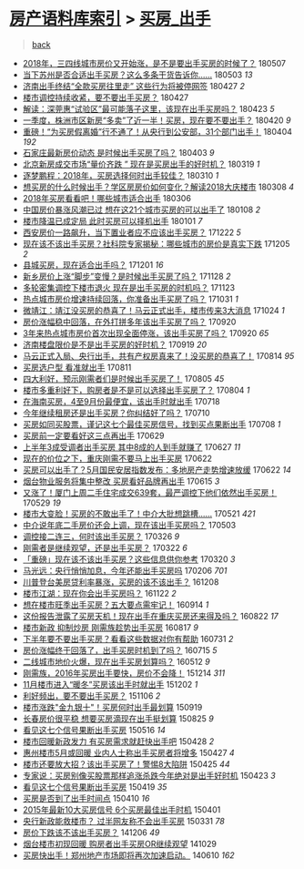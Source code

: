[房产语料库索引](../../README.md)  > [买房_出手](买房_出手.md)
====
> [back](../README.md)

- [2018年，三四线城市房价又开始涨，是不是要出手买房的时候了？](http://jkwz.applinzi.com/ittc/7100290475493950470.html#2018%E5%B9%B4%EF%BC%8C%E4%B8%89%E5%9B%9B%E7%BA%BF%E5%9F%8E%E5%B8%82%E6%88%BF%E4%BB%B7%E5%8F%88%E5%BC%80%E5%A7%8B%E6%B6%A8%EF%BC%8C%E6%98%AF%E4%B8%8D%E6%98%AF%E8%A6%81%E5%87%BA%E6%89%8B%E4%B9%B0%E6%88%BF%E7%9A%84%E6%97%B6%E5%80%99%E4%BA%86%EF%BC%9F) 180507  
- [当下苏州是否合适出手买房？这么多条干货告诉你……](http://jkwz.applinzi.com/ittc/7098818922772169735.html#%E5%BD%93%E4%B8%8B%E8%8B%8F%E5%B7%9E%E6%98%AF%E5%90%A6%E5%90%88%E9%80%82%E5%87%BA%E6%89%8B%E4%B9%B0%E6%88%BF%EF%BC%9F%E8%BF%99%E4%B9%88%E5%A4%9A%E6%9D%A1%E5%B9%B2%E8%B4%A7%E5%91%8A%E8%AF%89%E4%BD%A0%E2%80%A6%E2%80%A6) 180503 *13* 
- [济南出手终结“全款买房往里走” 这些行为将被停网签](http://jkwz.applinzi.com/ittc/7096647465854043142.html#%E6%B5%8E%E5%8D%97%E5%87%BA%E6%89%8B%E7%BB%88%E7%BB%93%E2%80%9C%E5%85%A8%E6%AC%BE%E4%B9%B0%E6%88%BF%E5%BE%80%E9%87%8C%E8%B5%B0%E2%80%9D+%E8%BF%99%E4%BA%9B%E8%A1%8C%E4%B8%BA%E5%B0%86%E8%A2%AB%E5%81%9C%E7%BD%91%E7%AD%BE) 180427 *2* 
- [楼市调控持续收紧，要不要出手买房？](http://jkwz.applinzi.com/ittc/7096700596302382091.html#%E6%A5%BC%E5%B8%82%E8%B0%83%E6%8E%A7%E6%8C%81%E7%BB%AD%E6%94%B6%E7%B4%A7%EF%BC%8C%E8%A6%81%E4%B8%8D%E8%A6%81%E5%87%BA%E6%89%8B%E4%B9%B0%E6%88%BF%EF%BC%9F) 180427  
- [解读：深莞惠“试验区”最可能落子这里，该现在出手买房吗？](http://jkwz.applinzi.com/ittc/7095208670390649873.html#%E8%A7%A3%E8%AF%BB%EF%BC%9A%E6%B7%B1%E8%8E%9E%E6%83%A0%E2%80%9C%E8%AF%95%E9%AA%8C%E5%8C%BA%E2%80%9D%E6%9C%80%E5%8F%AF%E8%83%BD%E8%90%BD%E5%AD%90%E8%BF%99%E9%87%8C%EF%BC%8C%E8%AF%A5%E7%8E%B0%E5%9C%A8%E5%87%BA%E6%89%8B%E4%B9%B0%E6%88%BF%E5%90%97%EF%BC%9F) 180423 *5* 
- [一季度，株洲市区新房“多卖”了近一半！买房，现在要不要出手？](http://jkwz.applinzi.com/ittc/7094081932940018698.html#%E4%B8%80%E5%AD%A3%E5%BA%A6%EF%BC%8C%E6%A0%AA%E6%B4%B2%E5%B8%82%E5%8C%BA%E6%96%B0%E6%88%BF%E2%80%9C%E5%A4%9A%E5%8D%96%E2%80%9D%E4%BA%86%E8%BF%91%E4%B8%80%E5%8D%8A%EF%BC%81%E4%B9%B0%E6%88%BF%EF%BC%8C%E7%8E%B0%E5%9C%A8%E8%A6%81%E4%B8%8D%E8%A6%81%E5%87%BA%E6%89%8B%EF%BC%9F) 180420 *9* 
- [重磅！“为买房假离婚”行不通了！从央行到公安部，31个部门出手！](http://jkwz.applinzi.com/ittc/7087954605784957969.html#%E9%87%8D%E7%A3%85%EF%BC%81%E2%80%9C%E4%B8%BA%E4%B9%B0%E6%88%BF%E5%81%87%E7%A6%BB%E5%A9%9A%E2%80%9D%E8%A1%8C%E4%B8%8D%E9%80%9A%E4%BA%86%EF%BC%81%E4%BB%8E%E5%A4%AE%E8%A1%8C%E5%88%B0%E5%85%AC%E5%AE%89%E9%83%A8%EF%BC%8C31%E4%B8%AA%E9%83%A8%E9%97%A8%E5%87%BA%E6%89%8B%EF%BC%81) 180404 *192* 
- [石家庄最新房价动态 是时候出手买房了吗？](http://jkwz.applinzi.com/ittc/7087676448213304326.html#%E7%9F%B3%E5%AE%B6%E5%BA%84%E6%9C%80%E6%96%B0%E6%88%BF%E4%BB%B7%E5%8A%A8%E6%80%81+%E6%98%AF%E6%97%B6%E5%80%99%E5%87%BA%E6%89%8B%E4%B9%B0%E6%88%BF%E4%BA%86%E5%90%97%EF%BC%9F) 180403 *9* 
- [北京新房成交市场“量价齐跌 ” 现在是买房出手的好时机？](http://jkwz.applinzi.com/ittc/7082204104841757712.html#%E5%8C%97%E4%BA%AC%E6%96%B0%E6%88%BF%E6%88%90%E4%BA%A4%E5%B8%82%E5%9C%BA%E2%80%9C%E9%87%8F%E4%BB%B7%E9%BD%90%E8%B7%8C+%E2%80%9D+%E7%8E%B0%E5%9C%A8%E6%98%AF%E4%B9%B0%E6%88%BF%E5%87%BA%E6%89%8B%E7%9A%84%E5%A5%BD%E6%97%B6%E6%9C%BA%EF%BC%9F) 180319 *1* 
- [逐梦鹏程：2018年，买房选择何时出手较佳？](http://jkwz.applinzi.com/ittc/7078784421534893062.html#%E9%80%90%E6%A2%A6%E9%B9%8F%E7%A8%8B%EF%BC%9A2018%E5%B9%B4%EF%BC%8C%E4%B9%B0%E6%88%BF%E9%80%89%E6%8B%A9%E4%BD%95%E6%97%B6%E5%87%BA%E6%89%8B%E8%BE%83%E4%BD%B3%EF%BC%9F) 180310 *1* 
- [想买房的什么时候出手？学区房房价如何变化？解读2018大庆楼市](http://jkwz.applinzi.com/ittc/7078100474807190544.html#%E6%83%B3%E4%B9%B0%E6%88%BF%E7%9A%84%E4%BB%80%E4%B9%88%E6%97%B6%E5%80%99%E5%87%BA%E6%89%8B%EF%BC%9F%E5%AD%A6%E5%8C%BA%E6%88%BF%E6%88%BF%E4%BB%B7%E5%A6%82%E4%BD%95%E5%8F%98%E5%8C%96%EF%BC%9F%E8%A7%A3%E8%AF%BB2018%E5%A4%A7%E5%BA%86%E6%A5%BC%E5%B8%82) 180308 *4* 
- [2018年买房看看吧！哪些城市适合出手](http://jkwz.applinzi.com/ittc/7077434196291486727.html#2018%E5%B9%B4%E4%B9%B0%E6%88%BF%E7%9C%8B%E7%9C%8B%E5%90%A7%EF%BC%81%E5%93%AA%E4%BA%9B%E5%9F%8E%E5%B8%82%E9%80%82%E5%90%88%E5%87%BA%E6%89%8B) 180306  
- [中国房价暴涨风潮已过 想在这21个城市买房的可以出手了](http://jkwz.applinzi.com/ittc/7056148219782759431.html#%E4%B8%AD%E5%9B%BD%E6%88%BF%E4%BB%B7%E6%9A%B4%E6%B6%A8%E9%A3%8E%E6%BD%AE%E5%B7%B2%E8%BF%87+%E6%83%B3%E5%9C%A8%E8%BF%9921%E4%B8%AA%E5%9F%8E%E5%B8%82%E4%B9%B0%E6%88%BF%E7%9A%84%E5%8F%AF%E4%BB%A5%E5%87%BA%E6%89%8B%E4%BA%86) 180108 *2* 
- [楼市降温已成定局 此时买房可以择机出手](http://jkwz.applinzi.com/ittc/7053624358008783888.html#%E6%A5%BC%E5%B8%82%E9%99%8D%E6%B8%A9%E5%B7%B2%E6%88%90%E5%AE%9A%E5%B1%80+%E6%AD%A4%E6%97%B6%E4%B9%B0%E6%88%BF%E5%8F%AF%E4%BB%A5%E6%8B%A9%E6%9C%BA%E5%87%BA%E6%89%8B) 180101 *7* 
- [西安房价一路飙升，当下置业者应不应该出手买房？](http://jkwz.applinzi.com/ittc/7049909827432612881.html#%E8%A5%BF%E5%AE%89%E6%88%BF%E4%BB%B7%E4%B8%80%E8%B7%AF%E9%A3%99%E5%8D%87%EF%BC%8C%E5%BD%93%E4%B8%8B%E7%BD%AE%E4%B8%9A%E8%80%85%E5%BA%94%E4%B8%8D%E5%BA%94%E8%AF%A5%E5%87%BA%E6%89%8B%E4%B9%B0%E6%88%BF%EF%BC%9F) 171222 *5* 
- [现在该不该出手买房？社科院专家揭秘：哪些城市的房价是真实下跌](http://jkwz.applinzi.com/ittc/7043718603969397776.html#%E7%8E%B0%E5%9C%A8%E8%AF%A5%E4%B8%8D%E8%AF%A5%E5%87%BA%E6%89%8B%E4%B9%B0%E6%88%BF%EF%BC%9F%E7%A4%BE%E7%A7%91%E9%99%A2%E4%B8%93%E5%AE%B6%E6%8F%AD%E7%A7%98%EF%BC%9A%E5%93%AA%E4%BA%9B%E5%9F%8E%E5%B8%82%E7%9A%84%E6%88%BF%E4%BB%B7%E6%98%AF%E7%9C%9F%E5%AE%9E%E4%B8%8B%E8%B7%8C) 171205 *2* 
- [县城买房，现在适合出手吗？](http://jkwz.applinzi.com/ittc/7042253447187923985.html#%E5%8E%BF%E5%9F%8E%E4%B9%B0%E6%88%BF%EF%BC%8C%E7%8E%B0%E5%9C%A8%E9%80%82%E5%90%88%E5%87%BA%E6%89%8B%E5%90%97%EF%BC%9F) 171201 *16* 
- [新乡房价上涨“脚步”变慢？是时候出手买房了吗？](http://jkwz.applinzi.com/ittc/7040996601672238097.html#%E6%96%B0%E4%B9%A1%E6%88%BF%E4%BB%B7%E4%B8%8A%E6%B6%A8%E2%80%9C%E8%84%9A%E6%AD%A5%E2%80%9D%E5%8F%98%E6%85%A2%EF%BC%9F%E6%98%AF%E6%97%B6%E5%80%99%E5%87%BA%E6%89%8B%E4%B9%B0%E6%88%BF%E4%BA%86%E5%90%97%EF%BC%9F) 171128 *2* 
- [多轮密集调控下楼市退火 现在是出手买房的时机吗？](http://jkwz.applinzi.com/ittc/7039049442731230224.html#%E5%A4%9A%E8%BD%AE%E5%AF%86%E9%9B%86%E8%B0%83%E6%8E%A7%E4%B8%8B%E6%A5%BC%E5%B8%82%E9%80%80%E7%81%AB+%E7%8E%B0%E5%9C%A8%E6%98%AF%E5%87%BA%E6%89%8B%E4%B9%B0%E6%88%BF%E7%9A%84%E6%97%B6%E6%9C%BA%E5%90%97%EF%BC%9F) 171123  
- [热点城市房价增速持续回落，你准备出手买房了吗？](http://jkwz.applinzi.com/ittc/7030638983934116881.html#%E7%83%AD%E7%82%B9%E5%9F%8E%E5%B8%82%E6%88%BF%E4%BB%B7%E5%A2%9E%E9%80%9F%E6%8C%81%E7%BB%AD%E5%9B%9E%E8%90%BD%EF%BC%8C%E4%BD%A0%E5%87%86%E5%A4%87%E5%87%BA%E6%89%8B%E4%B9%B0%E6%88%BF%E4%BA%86%E5%90%97%EF%BC%9F) 171031 *1* 
- [微靖江：靖江没买房的恭喜了！马云正式出手，楼市传来3大消息](http://jkwz.applinzi.com/ittc/7028033594222707729.html#%E5%BE%AE%E9%9D%96%E6%B1%9F%EF%BC%9A%E9%9D%96%E6%B1%9F%E6%B2%A1%E4%B9%B0%E6%88%BF%E7%9A%84%E6%81%AD%E5%96%9C%E4%BA%86%EF%BC%81%E9%A9%AC%E4%BA%91%E6%AD%A3%E5%BC%8F%E5%87%BA%E6%89%8B%EF%BC%8C%E6%A5%BC%E5%B8%82%E4%BC%A0%E6%9D%A53%E5%A4%A7%E6%B6%88%E6%81%AF) 171024 *1* 
- [房价涨幅稳中回落，在外打拼多年该出手买房了吗？](http://jkwz.applinzi.com/ittc/7015396739878749201.html#%E6%88%BF%E4%BB%B7%E6%B6%A8%E5%B9%85%E7%A8%B3%E4%B8%AD%E5%9B%9E%E8%90%BD%EF%BC%8C%E5%9C%A8%E5%A4%96%E6%89%93%E6%8B%BC%E5%A4%9A%E5%B9%B4%E8%AF%A5%E5%87%BA%E6%89%8B%E4%B9%B0%E6%88%BF%E4%BA%86%E5%90%97%EF%BC%9F) 170920  
- [3年来热点城市房价首次出现全面停涨，该出手买房了吗？](http://jkwz.applinzi.com/ittc/7015204997997003793.html#3%E5%B9%B4%E6%9D%A5%E7%83%AD%E7%82%B9%E5%9F%8E%E5%B8%82%E6%88%BF%E4%BB%B7%E9%A6%96%E6%AC%A1%E5%87%BA%E7%8E%B0%E5%85%A8%E9%9D%A2%E5%81%9C%E6%B6%A8%EF%BC%8C%E8%AF%A5%E5%87%BA%E6%89%8B%E4%B9%B0%E6%88%BF%E4%BA%86%E5%90%97%EF%BC%9F) 170920 *65* 
- [济南楼盘限价是不是出手买房的好时机？](http://jkwz.applinzi.com/ittc/7015076108050105361.html#%E6%B5%8E%E5%8D%97%E6%A5%BC%E7%9B%98%E9%99%90%E4%BB%B7%E6%98%AF%E4%B8%8D%E6%98%AF%E5%87%BA%E6%89%8B%E4%B9%B0%E6%88%BF%E7%9A%84%E5%A5%BD%E6%97%B6%E6%9C%BA%EF%BC%9F) 170919 *20* 
- [马云正式入局、央行出手，共有产权房真来了！没买房的恭喜了！](http://jkwz.applinzi.com/ittc/7001622016669778961.html#%E9%A9%AC%E4%BA%91%E6%AD%A3%E5%BC%8F%E5%85%A5%E5%B1%80%E3%80%81%E5%A4%AE%E8%A1%8C%E5%87%BA%E6%89%8B%EF%BC%8C%E5%85%B1%E6%9C%89%E4%BA%A7%E6%9D%83%E6%88%BF%E7%9C%9F%E6%9D%A5%E4%BA%86%EF%BC%81%E6%B2%A1%E4%B9%B0%E6%88%BF%E7%9A%84%E6%81%AD%E5%96%9C%E4%BA%86%EF%BC%81) 170814 *95* 
- [买房选户型 看准就出手](http://jkwz.applinzi.com/ittc/7000353925776278544.html#%E4%B9%B0%E6%88%BF%E9%80%89%E6%88%B7%E5%9E%8B+%E7%9C%8B%E5%87%86%E5%B0%B1%E5%87%BA%E6%89%8B) 170811  
- [四大利好，预示刚需者们是时候出手买房了！](http://jkwz.applinzi.com/ittc/6998286889441035281.html#%E5%9B%9B%E5%A4%A7%E5%88%A9%E5%A5%BD%EF%BC%8C%E9%A2%84%E7%A4%BA%E5%88%9A%E9%9C%80%E8%80%85%E4%BB%AC%E6%98%AF%E6%97%B6%E5%80%99%E5%87%BA%E6%89%8B%E4%B9%B0%E6%88%BF%E4%BA%86%EF%BC%81) 170805 *45* 
- [楼市多重利好下，购房者是不是可以选择出手买房了？](http://jkwz.applinzi.com/ittc/6998054588408923153.html#%E6%A5%BC%E5%B8%82%E5%A4%9A%E9%87%8D%E5%88%A9%E5%A5%BD%E4%B8%8B%EF%BC%8C%E8%B4%AD%E6%88%BF%E8%80%85%E6%98%AF%E4%B8%8D%E6%98%AF%E5%8F%AF%E4%BB%A5%E9%80%89%E6%8B%A9%E5%87%BA%E6%89%8B%E4%B9%B0%E6%88%BF%E4%BA%86%EF%BC%9F) 170804 *1* 
- [在海南买房，4至9月份最便宜，该出手时就出手](http://jkwz.applinzi.com/ittc/6991592553185805329.html#%E5%9C%A8%E6%B5%B7%E5%8D%97%E4%B9%B0%E6%88%BF%EF%BC%8C4%E8%87%B39%E6%9C%88%E4%BB%BD%E6%9C%80%E4%BE%BF%E5%AE%9C%EF%BC%8C%E8%AF%A5%E5%87%BA%E6%89%8B%E6%97%B6%E5%B0%B1%E5%87%BA%E6%89%8B) 170718  
- [今年继续租房还是出手买房？你纠结好了吗？](http://jkwz.applinzi.com/ittc/6988605502559618065.html#%E4%BB%8A%E5%B9%B4%E7%BB%A7%E7%BB%AD%E7%A7%9F%E6%88%BF%E8%BF%98%E6%98%AF%E5%87%BA%E6%89%8B%E4%B9%B0%E6%88%BF%EF%BC%9F%E4%BD%A0%E7%BA%A0%E7%BB%93%E5%A5%BD%E4%BA%86%E5%90%97%EF%BC%9F) 170710  
- [买房如同买股票，谨记这七个最佳买房信号，找到买点果断出手](http://jkwz.applinzi.com/ittc/6987686810892108804.html#%E4%B9%B0%E6%88%BF%E5%A6%82%E5%90%8C%E4%B9%B0%E8%82%A1%E7%A5%A8%EF%BC%8C%E8%B0%A8%E8%AE%B0%E8%BF%99%E4%B8%83%E4%B8%AA%E6%9C%80%E4%BD%B3%E4%B9%B0%E6%88%BF%E4%BF%A1%E5%8F%B7%EF%BC%8C%E6%89%BE%E5%88%B0%E4%B9%B0%E7%82%B9%E6%9E%9C%E6%96%AD%E5%87%BA%E6%89%8B) 170708 *1* 
- [买房前一定要看好这三点再出手](http://jkwz.applinzi.com/ittc/6984482638998799365.html#%E4%B9%B0%E6%88%BF%E5%89%8D%E4%B8%80%E5%AE%9A%E8%A6%81%E7%9C%8B%E5%A5%BD%E8%BF%99%E4%B8%89%E7%82%B9%E5%86%8D%E5%87%BA%E6%89%8B) 170629  
- [上半年3成受调者出手买房 其中8成的人到手就赚了](http://jkwz.applinzi.com/ittc/6983724140228772869.html#%E4%B8%8A%E5%8D%8A%E5%B9%B43%E6%88%90%E5%8F%97%E8%B0%83%E8%80%85%E5%87%BA%E6%89%8B%E4%B9%B0%E6%88%BF+%E5%85%B6%E4%B8%AD8%E6%88%90%E7%9A%84%E4%BA%BA%E5%88%B0%E6%89%8B%E5%B0%B1%E8%B5%9A%E4%BA%86) 170627 *11* 
- [现在的价位之下，重庆刚需不要马上出手买房](http://jkwz.applinzi.com/ittc/6982138981616452612.html#%E7%8E%B0%E5%9C%A8%E7%9A%84%E4%BB%B7%E4%BD%8D%E4%B9%8B%E4%B8%8B%EF%BC%8C%E9%87%8D%E5%BA%86%E5%88%9A%E9%9C%80%E4%B8%8D%E8%A6%81%E9%A9%AC%E4%B8%8A%E5%87%BA%E6%89%8B%E4%B9%B0%E6%88%BF) 170622  
- [买房可以出手了？5月国民安居指数发布：多地房产走势增速放缓](http://jkwz.applinzi.com/ittc/6981928844444304388.html#%E4%B9%B0%E6%88%BF%E5%8F%AF%E4%BB%A5%E5%87%BA%E6%89%8B%E4%BA%86%EF%BC%9F5%E6%9C%88%E5%9B%BD%E6%B0%91%E5%AE%89%E5%B1%85%E6%8C%87%E6%95%B0%E5%8F%91%E5%B8%83%EF%BC%9A%E5%A4%9A%E5%9C%B0%E6%88%BF%E4%BA%A7%E8%B5%B0%E5%8A%BF%E5%A2%9E%E9%80%9F%E6%94%BE%E7%BC%93) 170622 *14* 
- [烟台物业服务将集中整改 买房看好品牌再出手](http://jkwz.applinzi.com/ittc/6979417179840578564.html#%E7%83%9F%E5%8F%B0%E7%89%A9%E4%B8%9A%E6%9C%8D%E5%8A%A1%E5%B0%86%E9%9B%86%E4%B8%AD%E6%95%B4%E6%94%B9+%E4%B9%B0%E6%88%BF%E7%9C%8B%E5%A5%BD%E5%93%81%E7%89%8C%E5%86%8D%E5%87%BA%E6%89%8B) 170615 *3* 
- [又涨了！厦门上周二手住宅成交639套，最严调控下他们依然出手买房！](http://jkwz.applinzi.com/ittc/6973042380302189573.html#%E5%8F%88%E6%B6%A8%E4%BA%86%EF%BC%81%E5%8E%A6%E9%97%A8%E4%B8%8A%E5%91%A8%E4%BA%8C%E6%89%8B%E4%BD%8F%E5%AE%85%E6%88%90%E4%BA%A4639%E5%A5%97%EF%BC%8C%E6%9C%80%E4%B8%A5%E8%B0%83%E6%8E%A7%E4%B8%8B%E4%BB%96%E4%BB%AC%E4%BE%9D%E7%84%B6%E5%87%BA%E6%89%8B%E4%B9%B0%E6%88%BF%EF%BC%81) 170529 *19* 
- [楼市大变脸！买房的不敢出手了！中介大批想跳槽……](http://jkwz.applinzi.com/ittc/6970203529921692676.html#%E6%A5%BC%E5%B8%82%E5%A4%A7%E5%8F%98%E8%84%B8%EF%BC%81%E4%B9%B0%E6%88%BF%E7%9A%84%E4%B8%8D%E6%95%A2%E5%87%BA%E6%89%8B%E4%BA%86%EF%BC%81%E4%B8%AD%E4%BB%8B%E5%A4%A7%E6%89%B9%E6%83%B3%E8%B7%B3%E6%A7%BD%E2%80%A6%E2%80%A6) 170521 *421* 
- [中介说年底二手房价还会上调，现在该出手买房吗？](http://jkwz.applinzi.com/ittc/6963366330295124997.html#%E4%B8%AD%E4%BB%8B%E8%AF%B4%E5%B9%B4%E5%BA%95%E4%BA%8C%E6%89%8B%E6%88%BF%E4%BB%B7%E8%BF%98%E4%BC%9A%E4%B8%8A%E8%B0%83%EF%BC%8C%E7%8E%B0%E5%9C%A8%E8%AF%A5%E5%87%BA%E6%89%8B%E4%B9%B0%E6%88%BF%E5%90%97%EF%BC%9F) 170503  
- [调控接二连三，何时该出手买房？](http://jkwz.applinzi.com/ittc/6949312708422927365.html#%E8%B0%83%E6%8E%A7%E6%8E%A5%E4%BA%8C%E8%BF%9E%E4%B8%89%EF%BC%8C%E4%BD%95%E6%97%B6%E8%AF%A5%E5%87%BA%E6%89%8B%E4%B9%B0%E6%88%BF%EF%BC%9F) 170326 *9* 
- [刚需者是继续观望，还是出手买房？](http://jkwz.applinzi.com/ittc/6947793047604691972.html#%E5%88%9A%E9%9C%80%E8%80%85%E6%98%AF%E7%BB%A7%E7%BB%AD%E8%A7%82%E6%9C%9B%EF%BC%8C%E8%BF%98%E6%98%AF%E5%87%BA%E6%89%8B%E4%B9%B0%E6%88%BF%EF%BC%9F) 170322 *6* 
- [「重磅」现在该不该出手买房？这些信息供你参考](http://jkwz.applinzi.com/ittc/6947161468951856133.html#%E3%80%8C%E9%87%8D%E7%A3%85%E3%80%8D%E7%8E%B0%E5%9C%A8%E8%AF%A5%E4%B8%8D%E8%AF%A5%E5%87%BA%E6%89%8B%E4%B9%B0%E6%88%BF%EF%BC%9F%E8%BF%99%E4%BA%9B%E4%BF%A1%E6%81%AF%E4%BE%9B%E4%BD%A0%E5%8F%82%E8%80%83) 170320 *3* 
- [马光远：央行悄悄加息，今年还能出手买房吗](http://jkwz.applinzi.com/ittc/6931419057437017093.html#%E9%A9%AC%E5%85%89%E8%BF%9C%EF%BC%9A%E5%A4%AE%E8%A1%8C%E6%82%84%E6%82%84%E5%8A%A0%E6%81%AF%EF%BC%8C%E4%BB%8A%E5%B9%B4%E8%BF%98%E8%83%BD%E5%87%BA%E6%89%8B%E4%B9%B0%E6%88%BF%E5%90%97) 170206 *701* 
- [川普登台美房贷利率暴涨，买房的该不该出手？](http://jkwz.applinzi.com/ittc/6909053838022951940.html#%E5%B7%9D%E6%99%AE%E7%99%BB%E5%8F%B0%E7%BE%8E%E6%88%BF%E8%B4%B7%E5%88%A9%E7%8E%87%E6%9A%B4%E6%B6%A8%EF%BC%8C%E4%B9%B0%E6%88%BF%E7%9A%84%E8%AF%A5%E4%B8%8D%E8%AF%A5%E5%87%BA%E6%89%8B%EF%BC%9F) 161208  
- [楼市江湖：现在你会出手买房吗？](http://jkwz.applinzi.com/ittc/6903085442924020741.html#%E6%A5%BC%E5%B8%82%E6%B1%9F%E6%B9%96%EF%BC%9A%E7%8E%B0%E5%9C%A8%E4%BD%A0%E4%BC%9A%E5%87%BA%E6%89%8B%E4%B9%B0%E6%88%BF%E5%90%97%EF%BC%9F) 161122 *2* 
- [想在楼市旺季出手买房？五大要点需牢记！](http://jkwz.applinzi.com/ittc/6877640404282901509.html#%E6%83%B3%E5%9C%A8%E6%A5%BC%E5%B8%82%E6%97%BA%E5%AD%A3%E5%87%BA%E6%89%8B%E4%B9%B0%E6%88%BF%EF%BC%9F%E4%BA%94%E5%A4%A7%E8%A6%81%E7%82%B9%E9%9C%80%E7%89%A2%E8%AE%B0%EF%BC%81) 160914 *1* 
- [这份报告泄露了买房天机！现在出手在重庆买房还来得及吗？](http://jkwz.applinzi.com/ittc/6869270539335631876.html#%E8%BF%99%E4%BB%BD%E6%8A%A5%E5%91%8A%E6%B3%84%E9%9C%B2%E4%BA%86%E4%B9%B0%E6%88%BF%E5%A4%A9%E6%9C%BA%EF%BC%81%E7%8E%B0%E5%9C%A8%E5%87%BA%E6%89%8B%E5%9C%A8%E9%87%8D%E5%BA%86%E4%B9%B0%E6%88%BF%E8%BF%98%E6%9D%A5%E5%BE%97%E5%8F%8A%E5%90%97%EF%BC%9F) 160822 *17* 
- [楼市新政 抑制炒房 刚需族趁势出手买房](http://jkwz.applinzi.com/ittc/6867447178745873413.html#%E6%A5%BC%E5%B8%82%E6%96%B0%E6%94%BF+%E6%8A%91%E5%88%B6%E7%82%92%E6%88%BF+%E5%88%9A%E9%9C%80%E6%97%8F%E8%B6%81%E5%8A%BF%E5%87%BA%E6%89%8B%E4%B9%B0%E6%88%BF) 160817 *9* 
- [下半年要不要出手买房？看看这些数据对你有帮助](http://jkwz.applinzi.com/ittc/6861125869724238853.html#%E4%B8%8B%E5%8D%8A%E5%B9%B4%E8%A6%81%E4%B8%8D%E8%A6%81%E5%87%BA%E6%89%8B%E4%B9%B0%E6%88%BF%EF%BC%9F%E7%9C%8B%E7%9C%8B%E8%BF%99%E4%BA%9B%E6%95%B0%E6%8D%AE%E5%AF%B9%E4%BD%A0%E6%9C%89%E5%B8%AE%E5%8A%A9) 160731 *2* 
- [房价涨幅终于回落了，出手买房时机到了吗？](http://jkwz.applinzi.com/ittc/6855112155728446468.html#%E6%88%BF%E4%BB%B7%E6%B6%A8%E5%B9%85%E7%BB%88%E4%BA%8E%E5%9B%9E%E8%90%BD%E4%BA%86%EF%BC%8C%E5%87%BA%E6%89%8B%E4%B9%B0%E6%88%BF%E6%97%B6%E6%9C%BA%E5%88%B0%E4%BA%86%E5%90%97%EF%BC%9F) 160715 *5* 
- [二线城市地价火爆，现在出手买房划算吗？](http://jkwz.applinzi.com/ittc/6831306290307269636.html#%E4%BA%8C%E7%BA%BF%E5%9F%8E%E5%B8%82%E5%9C%B0%E4%BB%B7%E7%81%AB%E7%88%86%EF%BC%8C%E7%8E%B0%E5%9C%A8%E5%87%BA%E6%89%8B%E4%B9%B0%E6%88%BF%E5%88%92%E7%AE%97%E5%90%97%EF%BC%9F) 160512 *9* 
- [刚需族，2016年买房出手要快，房价不会降！](http://jkwz.applinzi.com/ittc/6775662465648165893.html#%E5%88%9A%E9%9C%80%E6%97%8F%EF%BC%8C2016%E5%B9%B4%E4%B9%B0%E6%88%BF%E5%87%BA%E6%89%8B%E8%A6%81%E5%BF%AB%EF%BC%8C%E6%88%BF%E4%BB%B7%E4%B8%8D%E4%BC%9A%E9%99%8D%EF%BC%81) 151214 *311* 
- [11月楼市进入“暖冬”买房该出手时就出手](http://jkwz.applinzi.com/ittc/6771271007604311044.html#11%E6%9C%88%E6%A5%BC%E5%B8%82%E8%BF%9B%E5%85%A5%E2%80%9C%E6%9A%96%E5%86%AC%E2%80%9D%E4%B9%B0%E6%88%BF%E8%AF%A5%E5%87%BA%E6%89%8B%E6%97%B6%E5%B0%B1%E5%87%BA%E6%89%8B) 151202 *1* 
- [利好频出，要不要出手买房？](http://jkwz.applinzi.com/ittc/6761513575541900292.html#%E5%88%A9%E5%A5%BD%E9%A2%91%E5%87%BA%EF%BC%8C%E8%A6%81%E4%B8%8D%E8%A6%81%E5%87%BA%E6%89%8B%E4%B9%B0%E6%88%BF%EF%BC%9F) 151106 *2* 
- [楼市涨跌&quot;金九银十&quot;！买房何时出手最划算](http://jkwz.applinzi.com/ittc/6743763589124965381.html#%E6%A5%BC%E5%B8%82%E6%B6%A8%E8%B7%8C%26quot%3B%E9%87%91%E4%B9%9D%E9%93%B6%E5%8D%81%26quot%3B%EF%BC%81%E4%B9%B0%E6%88%BF%E4%BD%95%E6%97%B6%E5%87%BA%E6%89%8B%E6%9C%80%E5%88%92%E7%AE%97) 150919  
- [长春房价很平稳 想要买房滴现在出手挺划算](http://jkwz.applinzi.com/ittc/6734374979594421253.html#%E9%95%BF%E6%98%A5%E6%88%BF%E4%BB%B7%E5%BE%88%E5%B9%B3%E7%A8%B3+%E6%83%B3%E8%A6%81%E4%B9%B0%E6%88%BF%E6%BB%B4%E7%8E%B0%E5%9C%A8%E5%87%BA%E6%89%8B%E6%8C%BA%E5%88%92%E7%AE%97) 150825 *9* 
- [看见这七个信号果断出手买房](http://jkwz.applinzi.com/ittc/547650611415188441.html#%E7%9C%8B%E8%A7%81%E8%BF%99%E4%B8%83%E4%B8%AA%E4%BF%A1%E5%8F%B7%E6%9E%9C%E6%96%AD%E5%87%BA%E6%89%8B%E4%B9%B0%E6%88%BF) 150516 *14* 
- [楼市回暖新政发力 有买房需求就赶快出手吧](http://jkwz.applinzi.com/ittc/547650611408416380.html#%E6%A5%BC%E5%B8%82%E5%9B%9E%E6%9A%96%E6%96%B0%E6%94%BF%E5%8F%91%E5%8A%9B+%E6%9C%89%E4%B9%B0%E6%88%BF%E9%9C%80%E6%B1%82%E5%B0%B1%E8%B5%B6%E5%BF%AB%E5%87%BA%E6%89%8B%E5%90%A7) 150428 *2* 
- [惠州楼市5月或回暖 业内人士称出手买房者将增多](http://jkwz.applinzi.com/ittc/547650611406970107.html#%E6%83%A0%E5%B7%9E%E6%A5%BC%E5%B8%825%E6%9C%88%E6%88%96%E5%9B%9E%E6%9A%96+%E4%B8%9A%E5%86%85%E4%BA%BA%E5%A3%AB%E7%A7%B0%E5%87%BA%E6%89%8B%E4%B9%B0%E6%88%BF%E8%80%85%E5%B0%86%E5%A2%9E%E5%A4%9A) 150427 *4* 
- [楼市还要放大招？该出手买房了！警惕8大陷阱](http://jkwz.applinzi.com/ittc/547650611406650089.html#%E6%A5%BC%E5%B8%82%E8%BF%98%E8%A6%81%E6%94%BE%E5%A4%A7%E6%8B%9B%EF%BC%9F%E8%AF%A5%E5%87%BA%E6%89%8B%E4%B9%B0%E6%88%BF%E4%BA%86%EF%BC%81%E8%AD%A6%E6%83%958%E5%A4%A7%E9%99%B7%E9%98%B1) 150425 *44* 
- [专家说：买房别像买股票那样追涨杀跌今年绝对是出手好时机](http://jkwz.applinzi.com/ittc/547650611401936845.html#%E4%B8%93%E5%AE%B6%E8%AF%B4%EF%BC%9A%E4%B9%B0%E6%88%BF%E5%88%AB%E5%83%8F%E4%B9%B0%E8%82%A1%E7%A5%A8%E9%82%A3%E6%A0%B7%E8%BF%BD%E6%B6%A8%E6%9D%80%E8%B7%8C%E4%BB%8A%E5%B9%B4%E7%BB%9D%E5%AF%B9%E6%98%AF%E5%87%BA%E6%89%8B%E5%A5%BD%E6%97%B6%E6%9C%BA) 150423 *3* 
- [看见这七个信号果断出手买房](http://jkwz.applinzi.com/ittc/547650611404455945.html#%E7%9C%8B%E8%A7%81%E8%BF%99%E4%B8%83%E4%B8%AA%E4%BF%A1%E5%8F%B7%E6%9E%9C%E6%96%AD%E5%87%BA%E6%89%8B%E4%B9%B0%E6%88%BF) 150419 *35* 
- [买房是否到了出手时间点](http://jkwz.applinzi.com/ittc/547650611402997088.html#%E4%B9%B0%E6%88%BF%E6%98%AF%E5%90%A6%E5%88%B0%E4%BA%86%E5%87%BA%E6%89%8B%E6%97%B6%E9%97%B4%E7%82%B9) 150410 *16* 
- [2015年最新10大买房信号 6个买房最佳出手时机](http://jkwz.applinzi.com/ittc/547650611400550065.html#2015%E5%B9%B4%E6%9C%80%E6%96%B010%E5%A4%A7%E4%B9%B0%E6%88%BF%E4%BF%A1%E5%8F%B7+6%E4%B8%AA%E4%B9%B0%E6%88%BF%E6%9C%80%E4%BD%B3%E5%87%BA%E6%89%8B%E6%97%B6%E6%9C%BA) 150401  
- [央行新政能救楼市？ 过半网友称不会出手买房](http://jkwz.applinzi.com/ittc/547650611400753703.html#%E5%A4%AE%E8%A1%8C%E6%96%B0%E6%94%BF%E8%83%BD%E6%95%91%E6%A5%BC%E5%B8%82%EF%BC%9F+%E8%BF%87%E5%8D%8A%E7%BD%91%E5%8F%8B%E7%A7%B0%E4%B8%8D%E4%BC%9A%E5%87%BA%E6%89%8B%E4%B9%B0%E6%88%BF) 150331 *78* 
- [房价下跌该不该出手买房？](http://jkwz.applinzi.com/ittc/547650611381938694.html#%E6%88%BF%E4%BB%B7%E4%B8%8B%E8%B7%8C%E8%AF%A5%E4%B8%8D%E8%AF%A5%E5%87%BA%E6%89%8B%E4%B9%B0%E6%88%BF%EF%BC%9F) 141206 *49* 
- [烟台楼市初现回暖 购房者出手买房OR继续观望](http://jkwz.applinzi.com/ittc/547650611379847795.html#%E7%83%9F%E5%8F%B0%E6%A5%BC%E5%B8%82%E5%88%9D%E7%8E%B0%E5%9B%9E%E6%9A%96+%E8%B4%AD%E6%88%BF%E8%80%85%E5%87%BA%E6%89%8B%E4%B9%B0%E6%88%BFOR%E7%BB%A7%E7%BB%AD%E8%A7%82%E6%9C%9B) 141029  
- [买房快出手！郑州地产市场即将再次加速启动。](http://jkwz.applinzi.com/ittc/547650611365364821.html#%E4%B9%B0%E6%88%BF%E5%BF%AB%E5%87%BA%E6%89%8B%EF%BC%81%E9%83%91%E5%B7%9E%E5%9C%B0%E4%BA%A7%E5%B8%82%E5%9C%BA%E5%8D%B3%E5%B0%86%E5%86%8D%E6%AC%A1%E5%8A%A0%E9%80%9F%E5%90%AF%E5%8A%A8%E3%80%82) 140610 *162* 
